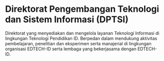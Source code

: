 # Direktorat Pengembangan Teknologi dan Sistem Informasi (DPTSI)

Direktorat yang menyediakan dan mengelola layanan Teknologi Informasi di lingkungan Teknologi Pendidikan ID. Berpedan dalam mendukung aktivitas pembelajaran, penelitian dan eksperimen serta manajerial di lingkungan organisasi EDTECH-ID serta lembaga yang bekerjasama dengan EDTECH-ID.

